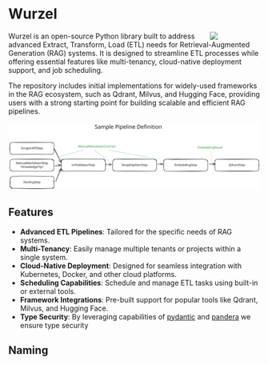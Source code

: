 # Wurzel
<img src=https://raw.githubusercontent.com/telekom/wurzel/main/docs/icon.png width=20% align=right>

Wurzel is an open-source Python library built to address advanced Extract, Transform, Load (ETL) needs for Retrieval-Augmented Generation (RAG) systems. It is designed to streamline ETL processes while offering essential features like multi-tenancy, cloud-native deployment support, and job scheduling.

The repository includes initial implementations for widely-used frameworks in the RAG ecosystem, such as Qdrant, Milvus, and Hugging Face, providing users with a strong starting point for building scalable and efficient RAG pipelines.

![Sample Pipeline](./sample-pipeline.excalidraw.svg)
## Features

- **Advanced ETL Pipelines**: Tailored for the specific needs of RAG systems.
- **Multi-Tenancy**: Easily manage multiple tenants or projects within a single system.
- **Cloud-Native Deployment**: Designed for seamless integration with Kubernetes, Docker, and other cloud platforms.
- **Scheduling Capabilities**: Schedule and manage ETL tasks using built-in or external tools.
- **Framework Integrations**: Pre-built support for popular tools like Qdrant, Milvus, and Hugging Face.
- **Type Security**: By leveraging capabilities of [pydantic](https://docs.pydantic.dev/latest/) and [pandera](https://pandera.readthedocs.io/en/stable/) we ensure type security


## Naming
